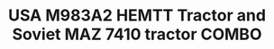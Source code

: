 ---
layout: product
title: "USA M983A2 HEMTT Tractor and Soviet MAZ 7410 tractor COMBO"
price: "5700" 
desc: "Maketa"
img_path: "/assets/img/MA72009.webp"
brand: "N/A"
available: false
special_offer: false
new: false
soon: false
cat: "010000"
subcat: "013300"
subsubcat: "0N/A"
sifra: "MA72009"
popular: false
spec: false
---